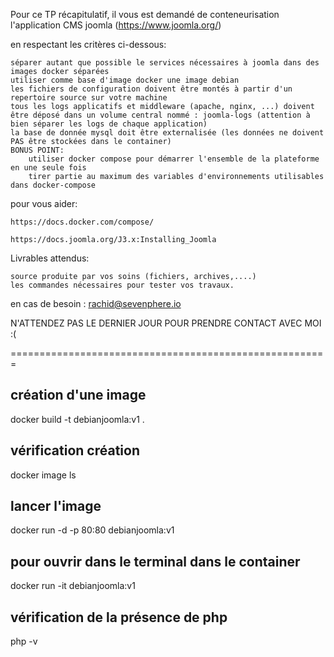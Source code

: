 Pour ce TP récapitulatif, il vous est demandé de conteneurisation l'application CMS joomla (https://www.joomla.org/)

en respectant les critères ci-dessous:

    séparer autant que possible le services nécessaires à joomla dans des images docker séparées
    utiliser comme base d'image docker une image debian
    les fichiers de configuration doivent être montés à partir d'un repertoire source sur votre machine
    tous les logs applicatifs et middleware (apache, nginx, ...) doivent être déposé dans un volume central nommé : joomla-logs (attention à bien séparer les logs de chaque application)
    la base de donnée mysql doit être externalisée (les données ne doivent PAS être stockées dans le container)
    BONUS POINT:
        utiliser docker compose pour démarrer l'ensemble de la plateforme en une seule fois
        tirer partie au maximum des variables d'environnements utilisables dans docker-compose

pour vous aider:

    https://docs.docker.com/compose/
     
    https://docs.joomla.org/J3.x:Installing_Joomla
     

Livrables attendus:

    source produite par vos soins (fichiers, archives,....)
    les commandes nécessaires pour tester vos travaux.

en cas de besoin : rachid@sevenphere.io

N'ATTENDEZ PAS LE DERNIER JOUR POUR PRENDRE CONTACT AVEC MOI :(



=======================================================

## création d'une image
docker build -t debianjoomla:v1 .

## vérification création
docker image ls

## lancer l'image
docker run -d -p 80:80 debianjoomla:v1

## pour ouvrir dans le terminal dans le container
docker run -it debianjoomla:v1

## vérification de la présence de php
php -v

